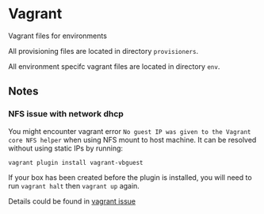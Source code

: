 # Vagrant
Vagrant files for environments

All provisioning files are located in directory `provisioners`.

All environment specifc vagrant files are located in directory `env`.

## Notes

### NFS issue with network dhcp
You might encounter vagrant error `No guest IP was given to the Vagrant core NFS helper` when using NFS mount to host machine. It can be resolved without using static IPs by running:
```shell
vagrant plugin install vagrant-vbguest
```
If your box has been created before the plugin is installed, you will need to run `vagrant halt` then `vagrant up` again.

Details could be found in [vagrant issue](https://github.com/hashicorp/vagrant/issues/7070)
